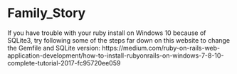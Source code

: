 # Family_Story

<p> If you have trouble with your ruby install on Windows 10 because of SQLite3, try following some of the steps far down on this website to change the Gemfile and SQLite version: https://medium.com/ruby-on-rails-web-application-development/how-to-install-rubyonrails-on-windows-7-8-10-complete-tutorial-2017-fc95720ee059</p>

